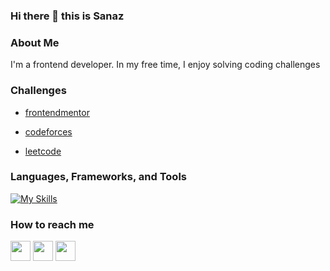 ### Hi there 👋 this is Sanaz

### About Me

I'm a frontend developer. In my free time, I enjoy solving coding challenges

### Challenges

- [frontendmentor](https://www.frontendmentor.io/home)

- [codeforces](https://codeforces.com/profile/sanaz)

- [leetcode](https://leetcode.com/Sanazii/)

### Languages, Frameworks, and Tools

[![My Skills](https://skillicons.dev/icons?i=react,js,jquery,html,css,tailwind,bootstrap,materialui,git,github,vscode,linux&perline=4&theme=dark)](https://skillicons.dev)

### How to reach me

[<img src="https://www.vectorlogo.zone/logos/linkedin/linkedin-tile.svg" width="32">](https://www.linkedin.com/in/sanaz-bahmani/)
[<img src="https://www.vectorlogo.zone/logos/instagram/instagram-tile.svg" width="32">](https://www.instagram.com/sanaz_frontend_journey)
[<img src="https://www.vectorlogo.zone/logos/telegram/telegram-tile.svg" width="32">](http://t.me/sbahmanii)

<!--
**SanazBHMN/SanazBHMN** is a ✨ _special_ ✨ repository because its `README.md` (this file) appears on your GitHub profile.

Here are some ideas to get you started:

- 🔭 I’m currently working on ...
- 🌱 I’m currently learning ...
- 👯 I’m looking to collaborate on ...
- 🤔 I’m looking for help with ...
- 💬 Ask me about ...
- 📫 How to reach me: ...
- 😄 Pronouns: ...
- ⚡ Fun fact: ...
-->
